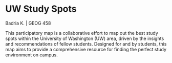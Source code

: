 # UW Study Spots 

Badria K. | GEOG 458


This participatory map is a collaborative effort to map out the best study spots within the University of Washington (UW) area, driven by the insights 
and recommendations of fellow students. Designed for and by students, this map aims to provide a 
comprehensive resource for finding the perfect study environment on campus. 



 
  


    

